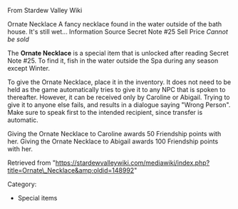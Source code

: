 From Stardew Valley Wiki

Ornate Necklace A fancy necklace found in the water outside of the bath house. It's still wet... Information Source Secret Note #25 Sell Price *Cannot be sold*

The **Ornate Necklace** is a special item that is unlocked after reading Secret Note #25. To find it, fish in the water outside the Spa during any season except Winter.

To give the Ornate Necklace, place it in the inventory. It does not need to be held as the game automatically tries to give it to any NPC that is spoken to thereafter. However, it can be received only by Caroline or Abigail. Trying to give it to anyone else fails, and results in a dialogue saying "Wrong Person". Make sure to speak first to the intended recipient, since transfer is automatic.

Giving the Ornate Necklace to Caroline awards 50 Friendship points with her. Giving the Ornate Necklace to Abigail awards 100 Friendship points with her.

Retrieved from "https://stardewvalleywiki.com/mediawiki/index.php?title=Ornate\_Necklace&amp;oldid=148992"

Category:

- Special items